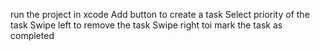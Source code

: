 run the project in xcode
Add button to create a task
Select priority of the task
Swipe left to remove the task
Swipe right toi mark the task as completed
